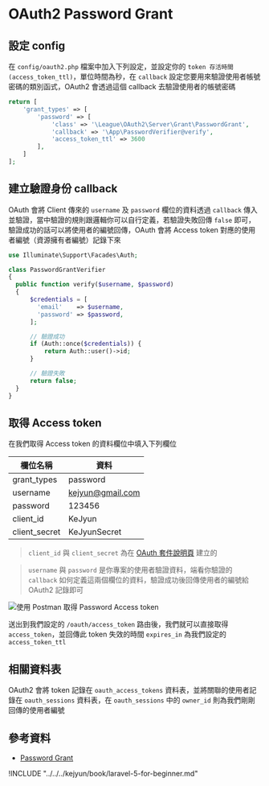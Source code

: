 # OAuth2 Password Grant


## 設定 config

在 `config/oauth2.php` 檔案中加入下列設定，並設定你的 `token 存活時間(access_token_ttl)`，單位時間為秒，在 `callback` 設定您要用來驗證使用者帳號密碼的類別函式，OAuth2 會透過這個 callback 去驗證使用者的帳號密碼

```php
return [
    'grant_types' => [
        'password' => [
            'class' => '\League\OAuth2\Server\Grant\PasswordGrant',
            'callback' => '\App\PasswordVerifier@verify',
            'access_token_ttl' => 3600
        ],
    ]
];
```

## 建立驗證身份 callback

OAuth 會將 Client 傳來的 `username` 及 `password` 欄位的資料透過 `callback` 傳入並驗證，當中驗證的規則跟邏輯你可以自行定義，若驗證失敗回傳 `false` 即可，驗證成功的話可以將使用者的編號回傳，OAuth 會將 Access token 對應的使用者編號（資源擁有者編號）記錄下來

```php
use Illuminate\Support\Facades\Auth;

class PasswordGrantVerifier
{
  public function verify($username, $password)
  {
      $credentials = [
        'email'    => $username,
        'password' => $password,
      ];

      // 驗證成功
      if (Auth::once($credentials)) {
          return Auth::user()->id;
      }

      // 驗證失敗
      return false;
  }
}
```


## 取得 Access token

在我們取得 Access token 的資料欄位中填入下列欄位

| 欄位名稱 | 資料 |
|---|---|
| grant_types | password |
| username | kejyun@gmail.com |
| password | 123456 |
| client_id | KeJyun |
| client_secret | KeJyunSecret |

> `client_id` 與 `client_secret` 為在 [OAuth 套件說明頁](package-auth-oauth2-README.md) 建立的

> `username` 與 `password` 是你專案的使用者驗證資料，端看你驗證的 `callback` 如何定義這兩個欄位的資料，驗證成功後回傳使用者的編號給 OAuth2 記錄即可


![使用 Postman 取得 Password Access token](./images/oauth2-password-grant-get-access-token.png)

送出到我們設定的 `/oauth/access_token` 路由後，我們就可以直接取得 `access_token`，並回傳此 token 失效的時間 `expires_in` 為我們設定的 `access_token_ttl`

## 相關資料表

OAuth2 會將 token 記錄在 `oauth_access_tokens` 資料表，並將關聯的使用者記錄在 `oauth_sessions` 資料表，在 `oauth_sessions` 中的 `owner_id` 則為我們剛剛回傳的使用者編號

## 參考資料
* [Password Grant](https://github.com/lucadegasperi/oauth2-server-laravel/wiki/Implementing-an-Authorization-Server-with-the-Password-Grant)

!INCLUDE "../../../kejyun/book/laravel-5-for-beginner.md"
